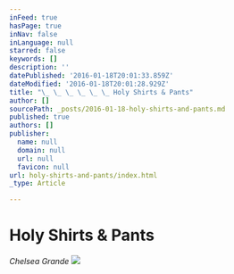 ```yaml
---
inFeed: true
hasPage: true
inNav: false
inLanguage: null
starred: false
keywords: []
description: ''
datePublished: '2016-01-18T20:01:33.859Z'
dateModified: '2016-01-18T20:01:28.929Z'
title: "\_ \_ \_ \_ \_ \_ Holy Shirts & Pants"
author: []
sourcePath: _posts/2016-01-18-holy-shirts-and-pants.md
published: true
authors: []
publisher:
  name: null
  domain: null
  url: null
  favicon: null
url: holy-shirts-and-pants/index.html
_type: Article

---
```

# Holy Shirts & Pants

_Chelsea Grande_
![](https://the-grid-user-content.s3-us-west-2.amazonaws.com/e380786d-45e8-4bf6-be79-525b7303628f.jpg)